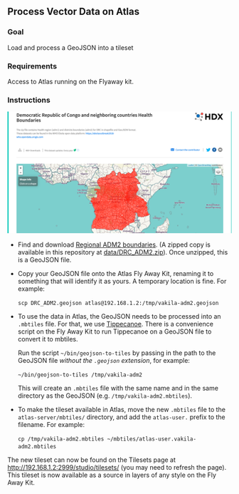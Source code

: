 ## Process Vector Data on Atlas

### Goal

Load and process a GeoJSON into a tileset

### Requirements

Access to Atlas running on the Flyaway kit.


### Instructions
![](assets/images/hdx-adm.png)

- Find and download [Regional ADM2 boundaries](https://data.humdata.org/dataset/democratic-republic-of-congo-health-boundaries). (A zipped copy is available in this repository at [data/DRC_ADM2.zip](./data/DRC_ADM2.zip)). Once unzipped, this is a GeoJSON file.

- Copy your GeoJSON file onto the Atlas Fly Away Kit, renaming it to something that will identify it as yours. A temporary location is fine. For example:

  `scp DRC_ADM2.geojson atlas@192.168.1.2:/tmp/vakila-adm2.geojson`

- To use the data in Atlas, the GeoJSON needs to be processed into an `.mbtiles` file. For that, we use [Tippecanoe](https://github.com/mapbox/tippecanoe). There is a convenience script on the Fly Away Kit to run Tippecanoe on a GeoJSON file to convert it to mbtiles.

  Run the script `~/bin/geojson-to-tiles` by passing in the path to the GeoJSON file _without the `.geojson` extension_, for example:

  `~/bin/geojson-to-tiles /tmp/vakila-adm2`

  This will create an `.mbtiles` file with the same name and in the same directory as the GeoJSON (e.g. `/tmp/vakila-adm2.mbtiles`).

- To make the tileset available in Atlas, move the new `.mbtiles` file to the `atlas-server/mbtiles/` directory, and add the `atlas-user.` prefix to the filename. For example:

  `cp /tmp/vakila-adm2.mbtiles ~/mbtiles/atlas-user.vakila-adm2.mbtiles`


The new tileset can now be found on the Tilesets page at http://192.168.1.2:2999/studio/tilesets/ (you may need to refresh the page). This tileset is now available as a source in layers of any style on the Fly Away Kit.
